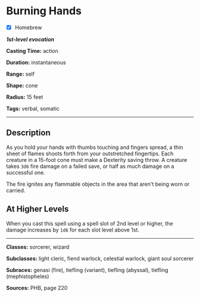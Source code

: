 # Burning Hands

- [x] Homebrew

***1st-level evocation***

**Casting Time:** action

**Duration:** instantaneous

**Range:** self

**Shape:** cone

**Radius:** 15 feet

**Tags:** verbal, somatic

---

## Description
As you hold your hands with thumbs touching and fingers spread, a thin sheet of flames shoots forth from your outstretched fingertips.
Each creature in a 15-foot cone must make a Dexterity saving throw.
A creature takes `3d6` fire damage on a failed save, or half as much damage on a successful one.

The fire ignites any flammable objects in the area that aren't being worn or carried.

## At Higher Levels
When you cast this spell using a spell slot of 2nd level or higher, the damage increases by `1d6` for each slot level above 1st.

---

**Classes:** sorcerer, wizard

**Subclasses:** light cleric, fiend warlock, celestial warlock, giant soul sorcerer

**Subraces:** genasi (fire), tiefling (variant), tiefling (abyssal), tiefling (mephistopheles)

**Sources:** PHB, page 220
